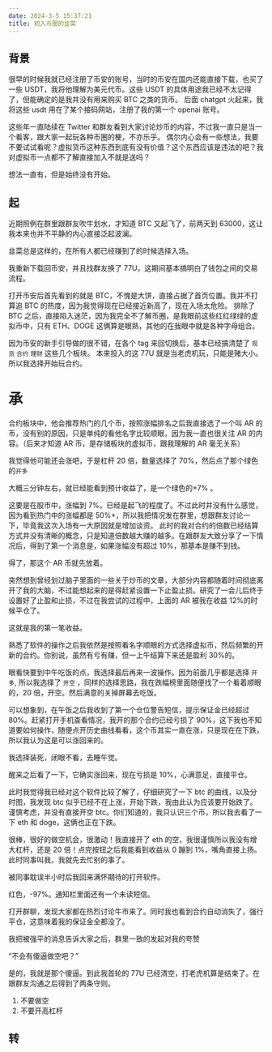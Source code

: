 ```yaml
---
date: 2024-3-5 15:37:21
title: 初入币圈的韭菜
---
```


## 背景

很早的时候我就已经注册了币安的账号，当时的币安在国内还能直接下载，也买了一些 USDT，我将他理解为美元代币。这些 USDT 的具体用途我已经不太记得了，但能确定的是我并没有用来购买 BTC 之类的货币。
后面 chatgpt 火起来，我将这些 usdt 用在了某个接码网站，注册了我的第一个 openai 账号。

这些年一直陆续在 Twitter 和群友看到大家讨论炒币的内容，不过我一直只是当一个看客，跟大家一起玩各种币圈的梗，不亦乐乎。
偶尔内心会有一些想法，我要不要试试看呢？虚拟货币这种东西到底有没有价值？这个东西应该是违法的吧？我对虚拟币一点都不了解直接加入不就是送吗？

想法一直有，但是始终没有开始。

## 起

近期照例在群里跟群友吹牛划水，才知道 BTC 又起飞了，前两天到 63000，这让我本来也并不平静的内心直接泛起波澜。

韭菜总是这样的，在所有人都已经赚到了的时候选择入场。

我重新下载回币安，并且找群友换了 77U，这期间基本搞明白了钱包之间的交易流程。

打开币安后首先看到的就是 BTC，不愧是大饼，直接占据了首页位置。我并不打算追 BTC 的热度，因为我觉得现在已经接近新高了，现在入场太危险。
排除了 BTC 之后，直接陷入迷茫，因为我完全不了解币圈，是我眼前这些红红绿绿的虚拟币中，只有 ETH、DOGE 这俩算是眼熟，其他的在我眼中就是各种字母组合。

因为币安的新手引导做的很不错，在各个 tag 来回切换后，基本已经搞清楚了 `现货` `合约` `理财` 这些几个板块。
本来投入的这 77U 就是当老虎机玩，只能是赌大小。所以我选择开始玩合约。

# 承

合约板块中，他会推荐热门的几个币，按照涨幅排名之后我直接选了一个叫 AR 的币，没有别的原因，只是单纯的看他名字比较顺眼，因为我一直也很关注 AR 的内容。（后来才知道 AR 币，是存储板块的虚拟币，跟我理解的 AR 毫无关系）

我觉得他可能还会涨吧，于是杠杆 20 倍，数量选择了 70%，然后点了那个绿色的`开多`

大概三分钟左右，就已经能看到预计收益了，是一个绿色的+7% 。

这要是在股市中，涨幅到 7%，已经是起飞的程度了。不过此时并没有什么感觉，因为看到热门中的涨幅都是 50%+，所以我把情况发在群里，想跟群友讨论一下，毕竟我这次入场有一大原因就是增加谈资。
此时的我对合约的倍数已经结算方式并没有清晰的概念，只是知道倍数越大赚的越多。在跟群友大致分享了一下情况后，得到了第一个消息是，如果涨幅没有超过 10%，那基本是赚不到钱。

得了，那这个 AR 币就先放着。

突然想到曾经划过脑子里面的一些关于炒币的文章，大部分内容都随着时间彻底离开了我的大脑，不过能想起来的是得赶紧设置一下止盈止损。研究了一会儿后终于设置好了止盈和止损，不过在我尝试的过程中，上面的 AR 被我在收益 12%的时候平仓了。

这就是我的第一笔收益。

熟悉了软件的操作之后我依然是按照看名字顺眼的方式选择虚拟币，然后频繁的开新的合约。你别说，虽然有亏有赚，但一上午结算下来还是盈利 30%的。

眼看快要到中午吃饭的点，我选择最后再来一波操作。因为前面几乎都是选择 `开多`, 所以我选择了 `开空` ，同样的选择思路，我在跌幅榜里面随便找了一个看着顺眼的，20 倍，开空。然后满意的关掉屏幕去吃饭。

可以想象到，在午饭之后我收到了第一个仓位警告短信，提示保证金已经超过 80%。赶紧打开手机查看情况，我开的那个合约已经亏损了 90%，这下我也不知道要如何操作，随便点开历史曲线看看，这个币其实一直在涨，只是现在在下跌，所以我认为这是可以涨回来的。

我选择装死，闭眼不看，去睡午觉。

醒来之后看了一下，它确实涨回来，现在亏损是 10%，心满意足，直接平仓。

此时我觉得我已经对这个软件比较了解了，仔细研究了一下 btc 的曲线，以及分时图，我发现 btc 似乎已经不在上涨，开始下跌，我由此认为应该要开始跌了。谨慎考虑，并没有直接开空 btc。你们知道的，我只认识三个币，所以我去看了一下 eth 和 doge，这俩也正在下跌。

很棒，很好的做空机会，很激动！我直接开了 eth 的空，我很谨慎所以我没有增大杠杆，还是 20 倍！点完按钮之后我能看到收益从 0 蹦到 1%，嘴角直接上扬。此时同事叫我，我就先去忙别的事了。

被同事耽误半小时后我回来满怀期待的打开软件。

红色，-97%。通知栏里面还有一个未读短信。

打开群聊，发现大家都在热烈讨论牛市来了。同时我也看到合约自动消失了，强行平仓，这意味着我的保证金全都没了。

我把被强平的消息告诉大家之后，群里一致的发起对我的夸赞

“不会有傻逼做空吧？”

是的，我就是那个傻逼。到此我首轮的 77U 已经清空，打老虎机算是结束了。在跟群友沟通之后得到了两条守则。

1. 不要做空
2. 不要开高杠杆

## 转
